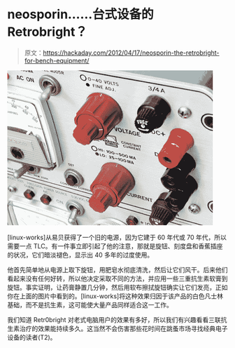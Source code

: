 # neosporin……台式设备的 Retrobright？

> 原文：<https://hackaday.com/2012/04/17/neosporin-the-retrobright-for-bench-equipment/>

![polishing-knobs](img/9275e28464ba8a2701b0cca77c60d473.png "polishing-knobs")

[linux-works]从易贝获得了一个旧的电源，因为它建于 60 年代或 70 年代，所以需要一点 TLC。有一件事立即引起了他的注意，那就是旋钮、刻度盘和香蕉插座的状况，它们暗淡褪色，显示出 40 多年的过度使用。

他首先简单地从电源上取下旋钮，用肥皂水彻底清洗，然后让它们风干。后来他们看起来没有任何好转，所以他决定采取不同的方法，并应用一些三重抗生素软膏到旋钮。事实证明，让药膏静置几分钟，然后用软布擦拭旋钮确实让它们发亮，正如你在上面的图片中看到的。[linux-works]将这种效果归因于该产品的白色凡士林基础，而不是抗生素，这可能使大量产品同样适合这一工作。

我们知道 Retr0bright 对老式电脑用户的效果有多好，所以我们有兴趣看看三联抗生素治疗的效果能持续多久。这当然不会伤害那些花时间在跳蚤市场寻找经典电子设备的读者(T2)。